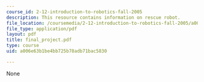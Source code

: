 ```yaml
---
course_id: 2-12-introduction-to-robotics-fall-2005
description: This resource contains information on rescue robot.
file_location: /coursemedia/2-12-introduction-to-robotics-fall-2005/a006e63b1be4bb725b78adb71bac5830_final_project.pdf
file_type: application/pdf
layout: pdf
title: final_project.pdf
type: course
uid: a006e63b1be4bb725b78adb71bac5830

---
```

None